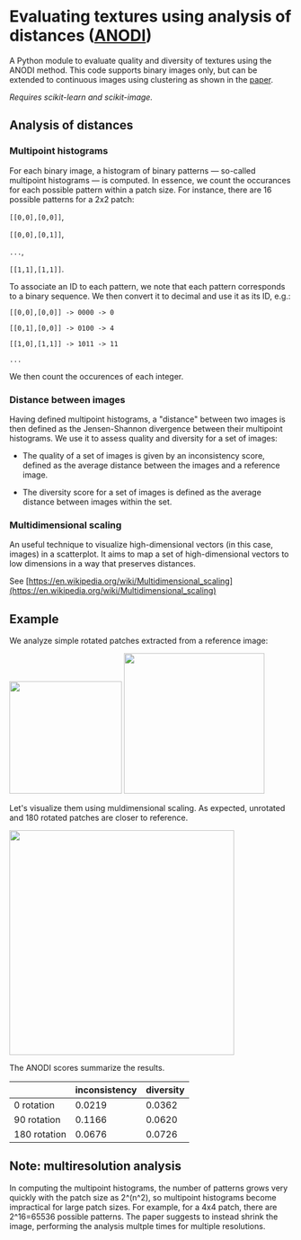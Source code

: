 # Evaluating textures using analysis of distances ([ANODI](https://link.springer.com/article/10.1007/s11004-013-9482-1))

A Python module to evaluate quality and diversity of textures using the ANODI method. This code supports binary images only, but can be extended to continuous images using clustering as shown in the [paper](https://link.springer.com/article/10.1007/s11004-013-9482-1).

_Requires scikit-learn and scikit-image._

## Analysis of distances

### Multipoint histograms
For each binary image, a histogram of binary patterns &mdash; so-called multipoint histograms &mdash; is computed. In essence, we count the occurances for each possible pattern within a patch size. For instance, there are 16 possible patterns for a 2x2 patch:

`[[0,0],[0,0]]`,

`[[0,0],[0,1]]`,

`...`,

`[[1,1],[1,1]]`.

To associate an ID to each pattern, we note that each pattern corresponds to a binary sequence. We then convert it to decimal and use it as its ID, e.g.:

`[[0,0],[0,0]] -> 0000 -> 0`

`[[0,1],[0,0]] -> 0100 -> 4`

`[[1,0],[1,1]] -> 1011 -> 11`

`...`

We then count the occurences of each integer.

### Distance between images
Having defined multipoint histograms, a "distance" between two images is then defined as the Jensen-Shannon
divergence between their multipoint histograms. 
We use it to assess quality and diversity for a set of images:

- The quality of a set of images is given by an inconsistency score, defined as the average distance between the images and a reference image.

- The diversity score for a set of images is defined as the average distance between images within the set.

### Multidimensional scaling

An useful technique to visualize high-dimensional vectors (in this case, images) in a scatterplot. It aims to map  a set of high-dimensional vectors to low dimensions in a way that preserves distances.

See [https://en.wikipedia.org/wiki/Multidimensional_scaling](https://en.wikipedia.org/wiki/Multidimensional_scaling)

## Example
We analyze simple rotated patches extracted from a reference image:

<img src="https://i.imgur.com/TpFVyIh.png" width=200>
<img src="https://i.imgur.com/WL19s4Q.png" width=250>

Let's visualize them using muldimensional scaling. As expected, unrotated and 180 rotated patches are closer to reference.

<img src="https://i.imgur.com/bQvNYF0.png" width=400>

The ANODI scores summarize the results.

|              | inconsistency | diversity |
|--------------|---------------|-----------|
| 0 rotation   | 0.0219        | 0.0362    |
| 90 rotation  | 0.1166        | 0.0620    |
| 180 rotation | 0.0676        | 0.0726    |


## Note: multiresolution analysis
In computing the multipoint histograms, the number of patterns grows very quickly with the patch size as 2^(n^2), so multipoint histograms become impractical for large patch sizes. For example, for a 4x4 patch, there are 2^16=65536 possible patterns.
The paper suggests to instead shrink the image, performing the analysis multple times for multiple resolutions.
